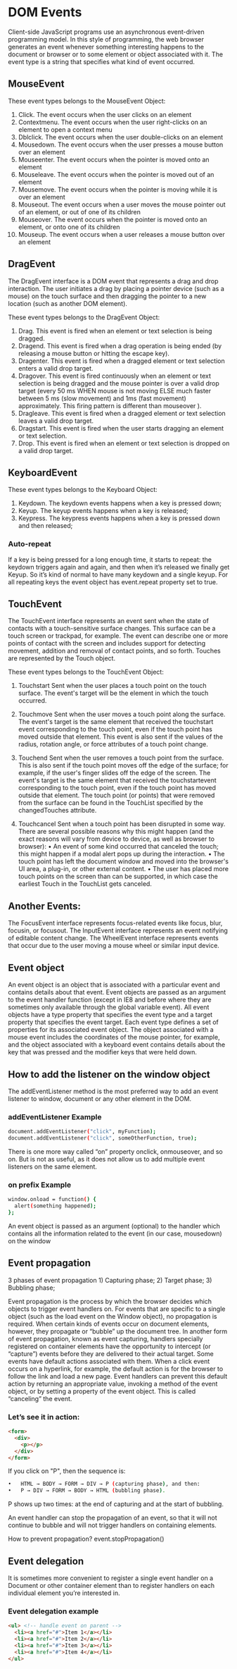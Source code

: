 # DOM Events
Client-side JavaScript programs use an asynchronous event-driven programming model.
In this style of programming, the web browser generates an event whenever something interesting happens
to the document or browser or to some element or object associated with it.
The event type is a string that specifies what kind of event occurred.

## MouseEvent
These event types belongs to the MouseEvent Object:

1. Click. The event occurs when the user clicks on an element
2. Contextmenu. The event occurs when the user right-clicks on an element to open a context menu
3. Dblclick. The event occurs when the user double-clicks on an element
4. Mousedown. The event occurs when the user presses a mouse button over an element
5. Mouseenter. The event occurs when the pointer is moved onto an element
6. Mouseleave. The event occurs when the pointer is moved out of an element
7. Mousemove. The event occurs when the pointer is moving while it is over an element
8. Mouseout. The event occurs when a user moves the mouse pointer out of an element, or out of one of its children
9. Mouseover. The event occurs when the pointer is moved onto an element, or onto one of its children
10. Mouseup. The event occurs when a user releases a mouse button over an element

## DragEvent

The DragEvent interface is a DOM event that represents a drag and drop interaction.
The user initiates a drag by placing a pointer device (such as a mouse) on the touch surface and then
dragging the pointer to a new location (such as another DOM element).

These event types belongs to the DragEvent Object:

1. Drag. This event is fired when an element or text selection is being dragged.
2. Dragend. This event is fired when a drag operation is being ended (by releasing a mouse button or hitting the escape key).
3. Dragenter. This event is fired when a dragged element or text selection enters a valid drop target.
4. Dragover. This event is fired continuously when an element or text selection is being dragged and the mouse pointer
is over a valid drop target (every 50 ms WHEN mouse is not moving ELSE much faster between 5 ms (slow movement) and 1ms
(fast movement) approximately. This firing pattern is different than mouseover ).
5. Dragleave. This event is fired when a dragged element or text selection leaves a valid drop target.
6. Dragstart. This event is fired when the user starts dragging an element or text selection.
7. Drop. This event is fired when an element or text selection is dropped on a valid drop target.

## KeyboardEvent

These event types belongs to the Keyboard Object:

1. Keydown. The keydown events happens when a key is pressed down;
2. Keyup. The keyup events happens when a key is released;
3. Keypress. The keypress events happens when a key is pressed down and then released;

### Auto-repeat

If a key is being pressed for a long enough time, it starts to repeat: the keydown triggers again and again,
and then when it’s released we finally get Keyup. So it’s kind of normal to have many keydown and a single keyup.
For all repeating keys the event object has event.repeat property set to true.

## TouchEvent

The TouchEvent interface represents an event sent when the state of contacts with a touch-sensitive surface changes.
This surface can be a touch screen or trackpad, for example. The event can describe one or more points of contact with
the screen and includes support for detecting movement, addition and removal of contact points, and so forth.
Touches are represented by the Touch object.

These event types belongs to the TouchEvent Object:

1. Touchstart
Sent when the user places a touch point on the touch surface. The event's target will be the element in which the touch occurred.

2. Touchmove
Sent when the user moves a touch point along the surface. The event's target is the same element that received the touchstart
event corresponding to the touch point, even if the touch point has moved outside that element.
This event is also sent if the values of the radius, rotation angle, or force attributes of a touch point change.

3. Touchend
Sent when the user removes a touch point from the surface. This is also sent if the touch point moves off the edge of the surface;
for example, if the user's finger slides off the edge of the screen.
The event's target is the same element that received the touchstartevent corresponding to the touch point,
even if the touch point has moved outside that element.
The touch point (or points) that were removed from the surface can be found in the TouchList specified by the changedTouches attribute.

4. Touchcancel
Sent when a touch point has been disrupted in some way. There are several possible reasons why this might happen
(and the exact reasons will vary from device to device, as well as browser to browser):
•	An event of some kind occurred that canceled the touch; this might happen if a modal alert pops up during the interaction.
•	The touch point has left the document window and moved into the browser's UI area, a plug-in, or other external content.
•	The user has placed more touch points on the screen than can be supported, in which case the earliest Touch in the TouchList gets canceled.

## Another Events:

The FocusEvent interface represents focus-related events like focus, blur, focusin, or focusout.
The InputEvent interface represents an event notifying of editable content change.
The WheelEvent interface represents events that occur due to the user moving a mouse wheel or similar input device.

## Event object

An event object is an object that is associated with a particular event and contains details about that event.
Event objects are passed as an argument to the event handler function (except in IE8 and before where they are sometimes
only available through the global variable event). All event objects have a type property that specifies the event type and a target property that specifies the event target.
Each event type defines a set of properties for its associated event
object. The object associated with a mouse event includes the coordinates of the mouse pointer, for example,
and the object associated with a keyboard event contains details about the key that was pressed and the modifier keys that were held down.

## How to add the listener on the window object

The addEventListener method is the most preferred way to add an event listener to window, document or any other element in the DOM.

### addEventListener Example

```sh
document.addEventListener("click", myFunction);
document.addEventListener("click", someOtherFunction, true);
```

There is one more way called “on” property onclick, onmouseover, and so on. But is not as useful,
as it does not allow us to add multiple event listeners on the same element.

### on prefix Example

```sh
window.onload = function() {
  alert(something happened);
};
```

An event object is passed as an argument (optional) to the handler which contains all the information related to the event (in our case, mousedown) on the window

## Event propagation

3 phases of event propagation
	1) Capturing phase;
	2) Target phase;
	3) Bubbling phase;

Event propagation is the process by which the browser decides which objects to trigger event handlers on.
For events that are specific to a single object (such as the load event on the Window object), no propagation is required.
When certain kinds of events occur on document elements, however, they propagate or “bubble” up the document tree.
In another form of event propagation, known as event capturing, handlers specially
registered on container elements have the opportunity to intercept (or “capture”) events before they are delivered to their actual target.
Some events have default actions associated with them. When a click event occurs on a hyperlink, for example,
the default action is for the browser to follow the link and load a new page. Event handlers can prevent this default action
by returning an appropriate value, invoking a method of the event object, or by setting a property of the event object.
This is called “canceling” the event.

### Let’s see it in action:

```html
<form>
  <div>
    <p></p>
  </div>
</form>
```

If you click on "P", then the sequence is:

```sh
•	HTML → BODY → FORM → DIV → P (capturing phase), and then:
•	P → DIV → FORM → BODY → HTML (bubbling phase).
```

P shows up two times: at the end of capturing and at the start of bubbling.

An event handler can stop the propagation of an event, so that it will not continue to bubble and will not trigger handlers on containing elements.

How to prevent propagation?
	event.stopPropagation()

## Event delegation

It is sometimes more convenient to register a single event handler on a Document or other container element than to register handlers on each individual element you’re interested in.

### Event delegation example

```html
<ul> <!-- handle event on parent -->
  <li><a href="#">Item 1</a></li>
  <li><a href="#">Item 2</a></li>
  <li><a href="#">Item 3</a></li>
  <li><a href="#">Item 4</a></li>
</ul>
```